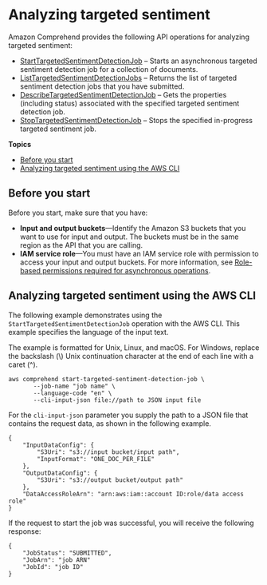 # Analyzing targeted sentiment<a name="using-api-targeted-sentiment"></a>

Amazon Comprehend provides the following API operations for analyzing targeted sentiment:
+ [StartTargetedSentimentDetectionJob](API_StartTargetedSentimentDetectionJob.md) – Starts an asynchronous targeted sentiment detection job for a collection of documents\.
+ [ListTargetedSentimentDetectionJobs](API_ListTargetedSentimentDetectionJobs.md) – Returns the list of targeted sentiment detection jobs that you have submitted\.
+ [DescribeTargetedSentimentDetectionJob](API_DescribeTargetedSentimentDetectionJob.md) – Gets the properties \(including status\) associated with the specified targeted sentiment detection job\.
+ [StopTargetedSentimentDetectionJob](API_StopTargetedSentimentDetectionJob.md) – Stops the specified in\-progress targeted sentiment job\.

**Topics**
+ [Before you start](#api-targeted-sentiment-before)
+ [Analyzing targeted sentiment using the AWS CLI](#api-targeted-sentiment-cli)

## Before you start<a name="api-targeted-sentiment-before"></a>

Before you start, make sure that you have:
+ **Input and output buckets**—Identify the Amazon S3 buckets that you want to use for input and output\. The buckets must be in the same region as the API that you are calling\.
+ **IAM service role**—You must have an IAM service role with permission to access your input and output buckets\. For more information, see [Role\-based permissions required for asynchronous operations](access-control-managing-permissions.md#auth-role-permissions)\.

## Analyzing targeted sentiment using the AWS CLI<a name="api-targeted-sentiment-cli"></a>

The following example demonstrates using the `StartTargetedSentimentDetectionJob` operation with the AWS CLI\. This example specifies the language of the input text\.

The example is formatted for Unix, Linux, and macOS\. For Windows, replace the backslash \(\\\) Unix continuation character at the end of each line with a caret \(^\)\.

```
aws comprehend start-targeted-sentiment-detection-job \
       --job-name "job name" \
       --language-code "en" \
       --cli-input-json file://path to JSON input file
```

For the `cli-input-json` parameter you supply the path to a JSON file that contains the request data, as shown in the following example\.

```
{
    "InputDataConfig": {
        "S3Uri": "s3://input bucket/input path",
        "InputFormat": "ONE_DOC_PER_FILE"
    },
    "OutputDataConfig": {
        "S3Uri": "s3://output bucket/output path"
    },
    "DataAccessRoleArn": "arn:aws:iam::account ID:role/data access role"
}
```

If the request to start the job was successful, you will receive the following response:

```
{
    "JobStatus": "SUBMITTED",
    "JobArn": "job ARN"
    "JobId": "job ID"
}
```